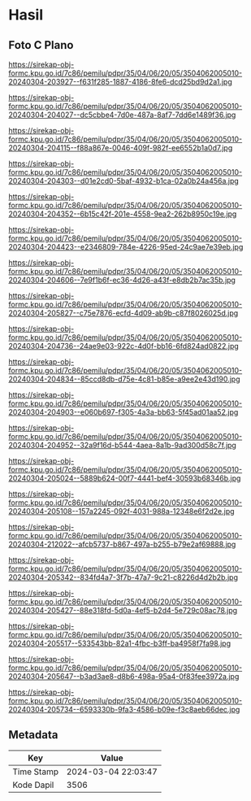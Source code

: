 # Hasil

## Foto C Plano

https://sirekap-obj-formc.kpu.go.id/7c86/pemilu/pdpr/35/04/06/20/05/3504062005010-20240304-203927--f631f285-1887-4186-8fe6-dcd25bd9d2a1.jpg

https://sirekap-obj-formc.kpu.go.id/7c86/pemilu/pdpr/35/04/06/20/05/3504062005010-20240304-204027--dc5cbbe4-7d0e-487a-8af7-7dd6e1489f36.jpg

https://sirekap-obj-formc.kpu.go.id/7c86/pemilu/pdpr/35/04/06/20/05/3504062005010-20240304-204115--f88a867e-0046-409f-982f-ee6552b1a0d7.jpg

https://sirekap-obj-formc.kpu.go.id/7c86/pemilu/pdpr/35/04/06/20/05/3504062005010-20240304-204303--d01e2cd0-5baf-4932-b1ca-02a0b24a456a.jpg

https://sirekap-obj-formc.kpu.go.id/7c86/pemilu/pdpr/35/04/06/20/05/3504062005010-20240304-204352--6b15c42f-201e-4558-9ea2-262b8950c19e.jpg

https://sirekap-obj-formc.kpu.go.id/7c86/pemilu/pdpr/35/04/06/20/05/3504062005010-20240304-204423--e2346809-784e-4226-95ed-24c9ae7e39eb.jpg

https://sirekap-obj-formc.kpu.go.id/7c86/pemilu/pdpr/35/04/06/20/05/3504062005010-20240304-204606--7e9f1b6f-ec36-4d26-a43f-e8db2b7ac35b.jpg

https://sirekap-obj-formc.kpu.go.id/7c86/pemilu/pdpr/35/04/06/20/05/3504062005010-20240304-205827--c75e7876-ecfd-4d09-ab9b-c87f8026025d.jpg

https://sirekap-obj-formc.kpu.go.id/7c86/pemilu/pdpr/35/04/06/20/05/3504062005010-20240304-204736--24ae9e03-922c-4d0f-bb16-6fd824ad0822.jpg

https://sirekap-obj-formc.kpu.go.id/7c86/pemilu/pdpr/35/04/06/20/05/3504062005010-20240304-204834--85ccd8db-d75e-4c81-b85e-a9ee2e43d190.jpg

https://sirekap-obj-formc.kpu.go.id/7c86/pemilu/pdpr/35/04/06/20/05/3504062005010-20240304-204903--e060b697-f305-4a3a-bb63-5f45ad01aa52.jpg

https://sirekap-obj-formc.kpu.go.id/7c86/pemilu/pdpr/35/04/06/20/05/3504062005010-20240304-204952--32a9f16d-b544-4aea-8a1b-9ad300d58c7f.jpg

https://sirekap-obj-formc.kpu.go.id/7c86/pemilu/pdpr/35/04/06/20/05/3504062005010-20240304-205024--5889b624-00f7-4441-bef4-30593b68346b.jpg

https://sirekap-obj-formc.kpu.go.id/7c86/pemilu/pdpr/35/04/06/20/05/3504062005010-20240304-205108--157a2245-092f-4031-988a-12348e6f2d2e.jpg

https://sirekap-obj-formc.kpu.go.id/7c86/pemilu/pdpr/35/04/06/20/05/3504062005010-20240304-212022--afcb5737-b867-497a-b255-b79e2af69888.jpg

https://sirekap-obj-formc.kpu.go.id/7c86/pemilu/pdpr/35/04/06/20/05/3504062005010-20240304-205342--834fd4a7-3f7b-47a7-9c21-c8226d4d2b2b.jpg

https://sirekap-obj-formc.kpu.go.id/7c86/pemilu/pdpr/35/04/06/20/05/3504062005010-20240304-205427--88e318fd-5d0a-4ef5-b2d4-5e729c08ac78.jpg

https://sirekap-obj-formc.kpu.go.id/7c86/pemilu/pdpr/35/04/06/20/05/3504062005010-20240304-205517--533543bb-82a1-4fbc-b3ff-ba4958f7fa98.jpg

https://sirekap-obj-formc.kpu.go.id/7c86/pemilu/pdpr/35/04/06/20/05/3504062005010-20240304-205647--b3ad3ae8-d8b6-498a-95a4-0f83fee3972a.jpg

https://sirekap-obj-formc.kpu.go.id/7c86/pemilu/pdpr/35/04/06/20/05/3504062005010-20240304-205734--6593330b-9fa3-4586-b09e-f3c8aeb66dec.jpg


## Metadata

| Key        | Value               |
| ---------- | ------------------- |
| Time Stamp | 2024-03-04 22:03:47 |
| Kode Dapil | 3506                |



